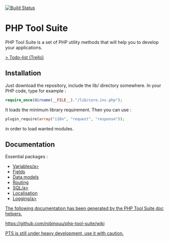 [![Build Status](https://travis-ci.org/robinouu/php-tool-suite.svg?branch=master)](https://travis-ci.org/robinouu/php-tool-suite)

<h1>PHP Tool Suite</h1>
<p>PHP Tool Suite is a set of PHP utility methods that will help you to develop your applications.</p>

<p><a href="https://trello.com/b/Y6S5C0kd/php-tool-suite">&gt; Todo-list (Trello)</a></p>

<h2>Installation</h2>

Just download the repository, include the lib/ directory somewhere.
In your PHP code, type for example : 
```php
require_once(dirname(__FILE__)."/lib/core.inc.php");
```

It loads the minimum library requirement. Then you can use :
```php
plugin_require(array("i18n", "request", "response"));
```

in order to load wanted modules.

<h2>Documentation</h2>

<p>Essential packages :</p>
<ul>
	<li><a href="https://github.com/robinouu/php-tool-suite/wiki/Variables">Variables/a></li>
	<li><a href="https://github.com/robinouu/php-tool-suite/wiki/Fields">Fields</a></li>
	<li><a href="https://github.com/robinouu/php-tool-suite/wiki/Data-models">Data models</a></li>
	<li><a href="https://github.com/robinouu/php-tool-suite/wiki/HTTP-response">Routing</a></li>
	<li><a href="https://github.com/robinouu/php-tool-suite/wiki/Sql">SQL/a></li>
	<li><a href="https://github.com/robinouu/php-tool-suite/wiki/I18n">Localisation</a></li>
	<li><a href="https://github.com/robinouu/php-tool-suite/wiki/Logging">Logging/a></li>
</ul>

<p>The following documentation has been generated by the PHP Tool Suite doc helpers.</p>
https://github.com/robinouu/php-tool-suite/wiki

<p>PTS is still under heavy development, use it with caution.</p>
